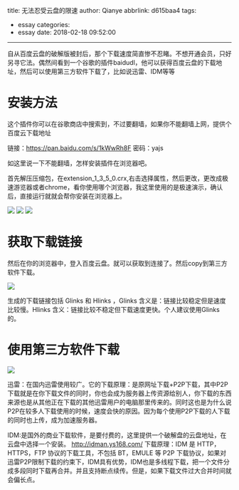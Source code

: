 title: 无法忍受云盘的限速
author: Qianye
abbrlink: d615baa4
tags:
  - essay
categories:
  - essay
date: 2018-02-18 09:52:00
---
自从百度云盘的破解版被封后，那个下载速度简直惨不忍睹。不想开通会员，只好另寻它法。偶然间看到一个谷歌的插件baidudl，他可以获得百度云盘的下载地址，然后可以使用第三方软件下载了，比如说迅雷、IDM等等 
<!-- more -->
# 安装方法
这个插件你可以在谷歌商店中搜索到，不过要翻墙，如果你不能翻墙上网，提供个百度云下载地址

链接：https://pan.baidu.com/s/1kWwRh8F 密码：yajs

如这里说一下不能翻墙，怎样安装插件在浏览器吧。

首先解压压缩包，在extension_1_3_5_0.crx,右击选择属性，然后更改，更改成极速游览器或者chrome，看你使用哪个浏览器，我这里使用的是极速演示，确认后，直接运行就就会帮你安装在浏览器上。


![](http://p4gdp8beq.bkt.clouddn.com/54qa4.png)
![](http://p4gdp8beq.bkt.clouddn.com/2.jpg)
![](http://p4gdp8beq.bkt.clouddn.com/1.png)

# 获取下载链接

然后在你的浏览器中，登入百度云盘。就可以获取到连接了。然后copy到第三方软件下载。

![](http://p4gdp8beq.bkt.clouddn.com/qwe3.png)

生成的下载链接包括 Glinks 和 Hlinks ，Glinks 含义是：链接比较稳定但是速度比较慢。Hlinks 含义：链接比较不稳定但下载速度更快。个人建议使用Glinks的。




# 使用第三方软件下载
![](http://p4gdp8beq.bkt.clouddn.com/4.png)

迅雷：在国内迅雷使用较广。它的下载原理：是原网址下载+P2P下载，其中P2P下载就是在你下载文件的同时，你也会成为服务器上传资源给别人，你下载的东西来源也是从其他正在下载的其他迅雷用户的电脑那里传来的。同时这也是为什么说P2P在较多人下载使用的时候，速度会快的原因。因为每个使用P2P下载的人下载的同时也上传，成为加速服务器。

IDM:是国外的商业下载软件，是要付费的，这里提供一个破解盘的云盘地址，在云盘中选择一个安装。 http://idman.ys168.com/  下载原理：IDM 是 HTTP，HTTPS，FTP 协议的下载工具，不包括 BT，EMULE 等 P2P 下载协议，如果对迅雷P2P限制下载的约束下，IDM具有优势，IDM也是多线程下载，把一个文件分成多段同时下载再合并。并且支持断点续传。但是，如果下载文件过大合并时间就会偏长点。